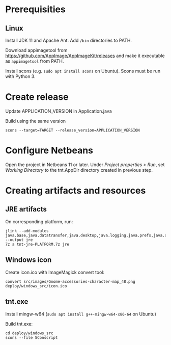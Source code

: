 # Prerequisities

## Linux

Install JDK 11 and Apache Ant. Add ```/bin``` directories to PATH.

Download appimagetool from https://github.com/AppImage/AppImageKit/releases and make it executable as ```appimagetool``` from PATH.

Install scons (e.g. ```sudo apt install scons``` on Ubuntu). Scons must be run with Python 3.

# Create release

Update APPLICATION_VERSION in Application.java

Build using the same version

	scons --target=TARGET --release_version=APPLICATION_VERSION

# Configure Netbeans

Open the project in Netbeans 11 or later. Under *Project properties > Run*, set *Working Directory* to the tnt.AppDir directory created in previous step.

# Creating artifacts and resources

## JRE artifacts

On corresponding platform, run:

	jlink --add-modules java.base,java.datatransfer,java.desktop,java.logging,java.prefs,java.xml,java.sql --output jre
	7z a tnt-jre-PLATFORM.7z jre

## Windows icon

Create icon.ico with ImageMagick convert tool:

	convert src/images/Gnome-accessories-character-map_48.png deploy/windows_src/icon.ico

## tnt.exe

Install mingw-w64 (```sudo apt install g++-mingw-w64-x86-64``` on Ubuntu)

Build tnt.exe:

	cd deploy/windows_src
	scons --file SConscript
